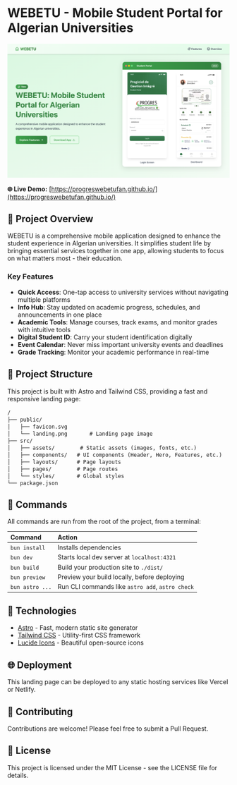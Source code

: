 # WEBETU - Mobile Student Portal for Algerian Universities

![WEBETU App](public/landing.png)

**🌐 Live Demo:** [https://progreswebetufan.github.io/](https://progreswebetufan.github.io/)

## 📱 Project Overview

WEBETU is a comprehensive mobile application designed to enhance the student experience in Algerian universities. It simplifies student life by bringing essential services together in one app, allowing students to focus on what matters most - their education.

### Key Features

- **Quick Access**: One-tap access to university services without navigating multiple platforms
- **Info Hub**: Stay updated on academic progress, schedules, and announcements in one place
- **Academic Tools**: Manage courses, track exams, and monitor grades with intuitive tools
- **Digital Student ID**: Carry your student identification digitally
- **Event Calendar**: Never miss important university events and deadlines
- **Grade Tracking**: Monitor your academic performance in real-time

## 🚀 Project Structure

This project is built with Astro and Tailwind CSS, providing a fast and responsive landing page:

```text
/
├── public/
│   ├── favicon.svg
│   └── landing.png       # Landing page image
├── src/
│   ├── assets/        # Static assets (images, fonts, etc.)
│   ├── components/   # UI components (Header, Hero, Features, etc.)
│   ├── layouts/      # Page layouts
│   ├── pages/        # Page routes
│   └── styles/       # Global styles
└── package.json
```

## 🧞 Commands

All commands are run from the root of the project, from a terminal:

| Command         | Action                                           |
| :-------------- | :----------------------------------------------- |
| `bun install`   | Installs dependencies                            |
| `bun dev`       | Starts local dev server at `localhost:4321`      |
| `bun build`     | Build your production site to `./dist/`          |
| `bun preview`   | Preview your build locally, before deploying     |
| `bun astro ...` | Run CLI commands like `astro add`, `astro check` |

## 🔧 Technologies

- [Astro](https://astro.build/) - Fast, modern static site generator
- [Tailwind CSS](https://tailwindcss.com/) - Utility-first CSS framework
- [Lucide Icons](https://lucide.dev/) - Beautiful open-source icons

## 🌐 Deployment

This landing page  can  be deployed to any static hosting services like Vercel or Netlify.

## 👥 Contributing

Contributions are welcome! Please feel free to submit a Pull Request.

## 📄 License

This project is licensed under the MIT License - see the LICENSE file for details.
